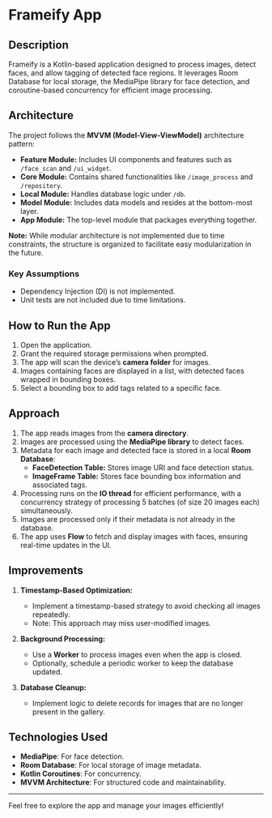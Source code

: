 # Frameify App

## Description
Frameify is a Kotlin-based application designed to process images, detect faces, and allow tagging of detected face regions. It leverages Room Database for local storage, the MediaPipe library for face detection, and coroutine-based concurrency for efficient image processing.

## Architecture
The project follows the **MVVM (Model-View-ViewModel)** architecture pattern:

- **Feature Module:** Includes UI components and features such as `/face_scan` and `/ui_widget`.
- **Core Module:** Contains shared functionalities like `/image_process` and `/repository`.
- **Local Module:** Handles database logic under `/db`.
- **Model Module:** Includes data models and resides at the bottom-most layer.
- **App Module:** The top-level module that packages everything together.

**Note:** While modular architecture is not implemented due to time constraints, the structure is organized to facilitate easy modularization in the future.

### Key Assumptions
- Dependency Injection (DI) is not implemented.
- Unit tests are not included due to time limitations.

## How to Run the App
1. Open the application.
2. Grant the required storage permissions when prompted.
3. The app will scan the device’s **camera folder** for images.
4. Images containing faces are displayed in a list, with detected faces wrapped in bounding boxes.
5. Select a bounding box to add tags related to a specific face.

## Approach
1. The app reads images from the **camera directory**.
2. Images are processed using the **MediaPipe library** to detect faces.
3. Metadata for each image and detected face is stored in a local **Room Database**:
    - **FaceDetection Table:** Stores image URI and face detection status.
    - **ImageFrame Table:** Stores face bounding box information and associated tags.
4. Processing runs on the **IO thread** for efficient performance, with a concurrency strategy of processing 5 batches (of size 20 images each) simultaneously.
5. Images are processed only if their metadata is not already in the database.
6. The app uses **Flow** to fetch and display images with faces, ensuring real-time updates in the UI.

## Improvements
1. **Timestamp-Based Optimization:**
    - Implement a timestamp-based strategy to avoid checking all images repeatedly.
    - Note: This approach may miss user-modified images.

2. **Background Processing:**
    - Use a **Worker** to process images even when the app is closed.
    - Optionally, schedule a periodic worker to keep the database updated.

3. **Database Cleanup:**
    - Implement logic to delete records for images that are no longer present in the gallery.

## Technologies Used
- **MediaPipe**: For face detection.
- **Room Database**: For local storage of image metadata.
- **Kotlin Coroutines**: For concurrency.
- **MVVM Architecture**: For structured code and maintainability.

---
Feel free to explore the app and manage your images efficiently!

